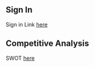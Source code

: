 ## Sign In
Sign in Link [here](SignInSheet.md) 

## Competitive Analysis
SWOT [here](https://docs.google.com/document/d/1UT_mHvh8rtZr5Hmobn5yQNb_n5eoxb-QI1h2LZjgV14/edit)
